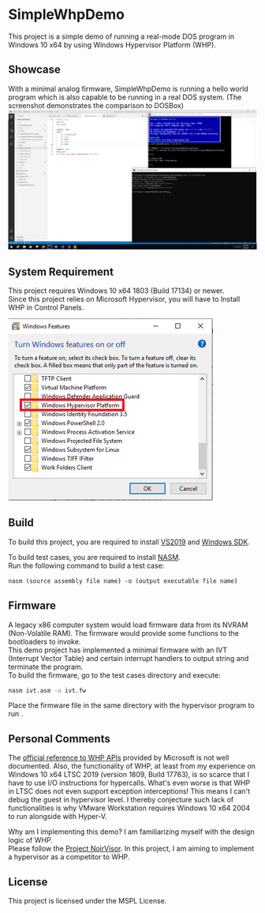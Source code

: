 # SimpleWhpDemo
This project is a simple demo of running a real-mode DOS program in Windows 10 x64 by using Windows Hypervisor Platform (WHP).

## Showcase
With a minimal analog firmware, SimpleWhpDemo is running a hello world program which is also capable to be running in a real DOS system. (The screenshot demonstrates the comparison to DOSBox)
![Hello DOS](HelloDOS.png)

## System Requirement
This project requires Windows 10 x64 1803 (Build 17134) or newer. \
Since this project relies on Microsoft Hypervisor, you will have to Install WHP in Control Panels.

![WHP in Control Panel](Capture.PNG)

## Build
To build this project, you are required to install [VS2019](https://visualstudio.microsoft.com/) and [Windows SDK](https://developer.microsoft.com/en-us/windows/downloads/windows-10-sdk/).

To build test cases, you are required to install [NASM](https://nasm.us/). \
Run the following command to build a test case:
```bat
nasm (source assembly file name) -o (output executable file name)
```

## Firmware
A legacy x86 computer system would load firmware data from its NVRAM (Non-Volatile RAM). The firmware would provide some functions to the bootloaders to invoke. \
This demo project has implemented a minimal firmware with an IVT (Interrupt Vector Table) and certain interrupt handlers to output string and terminate the program. \
To build the firmware, go to the test cases directory and execute:
```bat
nasm ivt.asm -o ivt.fw
```
Place the firmware file in the same directory with the hypervisor program to run .

## Personal Comments
The [official reference to WHP APIs](https://docs.microsoft.com/en-us/virtualization/api/hypervisor-platform/hypervisor-platform) provided by Microsoft is not well documented. Also, the functionality of WHP, at least from my experience on Windows 10 x64 LTSC 2019 (version 1809, Build 17763), is so scarce that I have to use I/O instructions for hypercalls. What's even worse is that WHP in LTSC does not even support exception interceptions! This means I can't debug the guest in hypervisor level. I thereby conjecture such lack of functionalities is why VMware Workstation requires Windows 10 x64 2004 to run alongside with Hyper-V.

Why am I implementing this demo? I am familiarizing myself with the design logic of WHP. \
Please follow the [Project NoirVisor](https://github.com/Zero-Tang/NoirVisor). In this project, I am aiming to implement a hypervisor as a competitor to WHP.

## License
This project is licensed under the MSPL License.